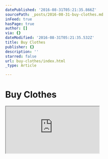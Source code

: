```yaml
---
datePublished: '2016-08-31T05:21:35.866Z'
sourcePath: _posts/2016-08-31-buy-clothes.md
inFeed: true
hasPage: true
author: []
via: {}
dateModified: '2016-08-31T05:21:35.532Z'
title: Buy Clothes
publisher: {}
description: ''
starred: false
url: buy-clothes/index.html
_type: Article

---
```

# Buy Clothes

<iframe src="https://the-grid.github.io/ed-userhtml/?g=eJx9U11r2zAUfc-vEHpJ-9CoaRhNO9uwjsAGZX3IRhkUzLUkx2pky0jXzTz64yf5IyFJmR6Mdc85OleXo0ioNyIA4UqWmRQptrWMaW2NaDjSHnGFqWPa4W5WtmGr8nbGTTkQBnpaQenFv1ePj0_P5PnLz6_fVusTSgGV0J7USq3N1W5AC3CpKmHjAbSNHKpCuVpDmzr11wPeroZ9T1YKZaU_EI2HCsm3phmxrGnTrEE0VYryD8b0oWlJZXbnsNekJk8dGr4duE8NEpOTdSidC8ZrNBW8gdKQaTnofh0qe1knyYBvN9Y0lUi50cbGdHG9uF1kx6xwyIjn3RrxM3k-z-fy7mSupRGgPQbayRMIFfouB_F1twZGFUxrP_bjcf3wXxLKNImYz0dCIsetqpH06Qgs9uqv21dpQoThTSkrnG0krrQMvw_td3ExXfdZWYXsrDv29JK8vx8EO6tQXkz_b0Cc5TEtEGt3z9hOCW_jZkMOoa5dyCID53x5hFmXV8a1CjavjhIlYnrej7_jC-t9kunlZxKNGxJVZviNgBRW5ocWPnoLjINFtlze3N1-WtwsF_dzShCs7yWmaaah2tIkBPH4eUQM_JD3TpPJ5B9YyEgs" style=""></iframe>